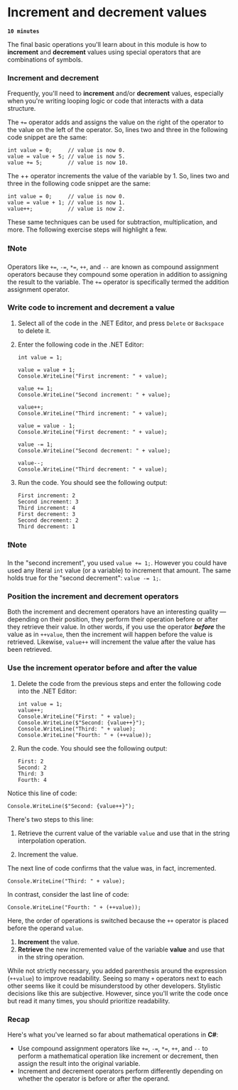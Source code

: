 # Increment and decrement values

**`10 minutes`**

The final basic operations you'll learn about in this module is how to **increment** and **decrement** values using special operators that are combinations of symbols.

### Increment and decrement

Frequently, you'll need to **increment** and/or **decrement** values, especially when you're writing looping logic or code that interacts with a data structure.


The `+=` operator adds and assigns the value on the right of the operator to the value on the left of the operator. So, lines two and three in the following code snippet are the same:

```
int value = 0;     // value is now 0.
value = value + 5; // value is now 5.
value += 5;        // value is now 10.
```

The ++ operator increments the value of the variable by 1. So, lines two and three in the following code snippet are the same:

```
int value = 0;     // value is now 0.
value = value + 1; // value is now 1.
value++;           // value is now 2.
```

These same techniques can be used for subtraction, multiplication, and more. The following exercise steps will highlight a few.

### ❗Note

Operators like `+=`, `-=`, `*=`, `++`, and `--` are known as compound assignment operators because they compound some operation in addition to assigning the result to the variable. The `+=` operator is specifically termed the addition assignment operator.

### Write code to increment and decrement a value

1. Select all of the code in the .NET Editor, and press `Delete` or `Backspace` to delete it.

2. Enter the following code in the .NET Editor:

     ```
     int value = 1;

     value = value + 1;
     Console.WriteLine("First increment: " + value);

     value += 1;
     Console.WriteLine("Second increment: " + value);

     value++;
     Console.WriteLine("Third increment: " + value);

     value = value - 1;
     Console.WriteLine("First decrement: " + value);

     value -= 1;
     Console.WriteLine("Second decrement: " + value);

     value--;
     Console.WriteLine("Third decrement: " + value);
     ```

3. Run the code. You should see the following output:

     ```
     First increment: 2
     Second increment: 3
     Third increment: 4
     First decrement: 3
     Second decrement: 2
     Third decrement: 1
     ```

### ❗Note

In the "second increment", you used `value += 1;`. However you could have used any literal `int` value (or a variable) to increment that amount. The same holds true for the "second decrement": `value -= 1;`.

### Position the increment and decrement operators

Both the increment and decrement operators have an interesting quality — depending on their position, they perform their operation before or after they retrieve their value. In other words, if you use the operator ***before*** the value as in `++value`, then the increment will happen before the value is retrieved. Likewise, `value++` will increment the value after the value has been retrieved.

### Use the increment operator before and after the value

1. Delete the code from the previous steps and enter the following code into the .NET Editor:

     ```
     int value = 1;
     value++;
     Console.WriteLine("First: " + value);
     Console.WriteLine($"Second: {value++}");
     Console.WriteLine("Third: " + value);
     Console.WriteLine("Fourth: " + (++value));
     ```

2. Run the code. You should see the following output:

     ```
     First: 2
     Second: 2
     Third: 3
     Fourth: 4
     ```

Notice this line of code:

```
Console.WriteLine($"Second: {value++}");
```

There's two steps to this line:

1. Retrieve the current value of the variable `value` and use that in the string interpolation operation.

2. Increment the value.

The next line of code confirms that the value was, in fact, incremented.

```
Console.WriteLine("Third: " + value);
```

In contrast, consider the last line of code:

```
Console.WriteLine("Fourth: " + (++value));
```

Here, the order of operations is switched because the `++` operator is placed before the operand `value`.

1. **Increment** the value.
2. **Retrieve** the new incremented value of the variable **value** and use that in the string operation.

While not strictly necessary, you added parenthesis around the expression (`++value`) to improve readability. Seeing so many `+` operators next to each other seems like it could be misunderstood by other developers. Stylistic decisions like this are subjective. However, since you'll write the code once but read it many times, you should prioritize readability.

### Recap

Here's what you've learned so far about mathematical operations in **C#**:

- Use compound assignment operators like `+=`, `-=`, `*=`, `++`, and `--` to perform a mathematical operation like increment or decrement, then assign the result into the original variable.
- Increment and decrement operators perform differently depending on whether the operator is before or after the operand.